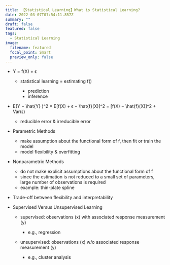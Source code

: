 ```yaml
---
title: 【Statistical Learning】What is Statistical Learning?
date: 2022-03-07T07:54:11.857Z
summary: ""
draft: false
featured: false
tags:
  - Statistical Learning
image:
  filename: featured
  focal_point: Smart
  preview_only: false
---
```

* Y = f(X) + ϵ

  * statistical learning = estimating f()

    * prediction
    * inference
* E(Y − \hat{Y} )^2 = E\[f(X) + ϵ − \hat{f}(X)]^2 = \[f(X) − \hat{f}(X)]^2 + Var(ϵ)

  * reducible error & irreducible error
* Parametric Methods

  * make assumption about the functional form of f, then fit or train the model
  * model flexibility & overfitting
* Nonparametric Methods

  * do not make explicit assumptions about the functional form of f
  * since the estimation is not reduced to a small set of parameters, large number of observations is required
  * example: thin-plate spline
* Trade-off between flexibility and interpretability
* Supervised Versus Unsupervised Learning

  * supervised: observations (x) with associated response measurement (y)

    * e.g., regression
  * unsupervised: observations (x) w/o associated response measurement (y)

    * e.g., cluster analysis